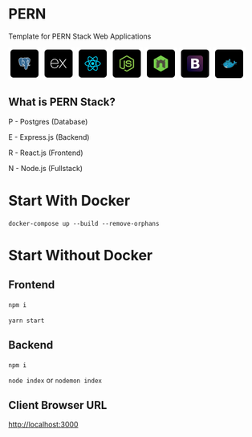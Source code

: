 # PERN
Template for PERN Stack Web Applications

![postgres](https://raw.githubusercontent.com/VideoGameRoulette/PERN/main/readme/Postgres.png)
![express](https://raw.githubusercontent.com/VideoGameRoulette/PERN/main/readme/Express.png)
![react](https://raw.githubusercontent.com/VideoGameRoulette/PERN/main/readme/React.png)
![node](https://raw.githubusercontent.com/VideoGameRoulette/PERN/main/readme/Node.png)
![nodemon](https://raw.githubusercontent.com/VideoGameRoulette/PERN/main/readme/Nodemon.png)
![bootstrap](https://raw.githubusercontent.com/VideoGameRoulette/PERN/main/readme/Bootstrap.png)
![docker](https://raw.githubusercontent.com/VideoGameRoulette/PERN/main/readme/Docker.png)

## What is PERN Stack?
P - Postgres (Database)

E - Express.js (Backend)

R - React.js (Frontend)

N - Node.js (Fullstack)

# Start With Docker
`docker-compose up --build --remove-orphans`

# Start Without Docker

## Frontend
`npm i`

`yarn start`

## Backend
`npm i`

`node index` or `nodemon index`

## Client Browser URL
[http://localhost:3000](http://localhost:3000)

